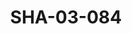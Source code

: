 ---
pid: SHA-03-084
title: SHA-03-084
language: en
original_label: 
rights: Sharhabil Ahmed
location_of_original: Sharhabil Ahmed
photographer_or_studio: 
scanned_from: photograph 8.8 by 12.6
_date: August 1991
location: Khartoum
description: Concert Kamil Hussain 'Ali Yagoub
additional_notes: 
permission_display: 'yes'
on_server: 'no'
on_website: 'no'
permalink: /photopages/en/SHA-03-084.html
layout: photo-page
---